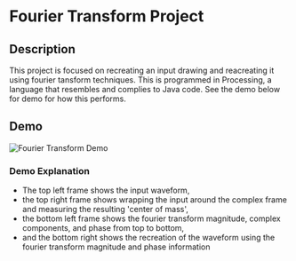 # Fourier Transform Project

## Description
This project is focused on recreating an input drawing and reacreating it using fourier tansform techniques.
This is programmed in Processing, a language that resembles and complies to Java code.
See the demo below for demo for how this performs.

## Demo
![Fourier Transform Demo](demo/FourierTransform.gif)

### Demo Explanation
* The top left frame shows the input waveform, 
* the top right frame shows wrapping the input around the complex frame and measuring the resulting 'center of mass',
* the bottom left frame shows the fourier transform magnitude, complex components, and phase from top to bottom,
* and the bottom right shows the recreation of the waveform using the fourier transform magnitude and phase information
